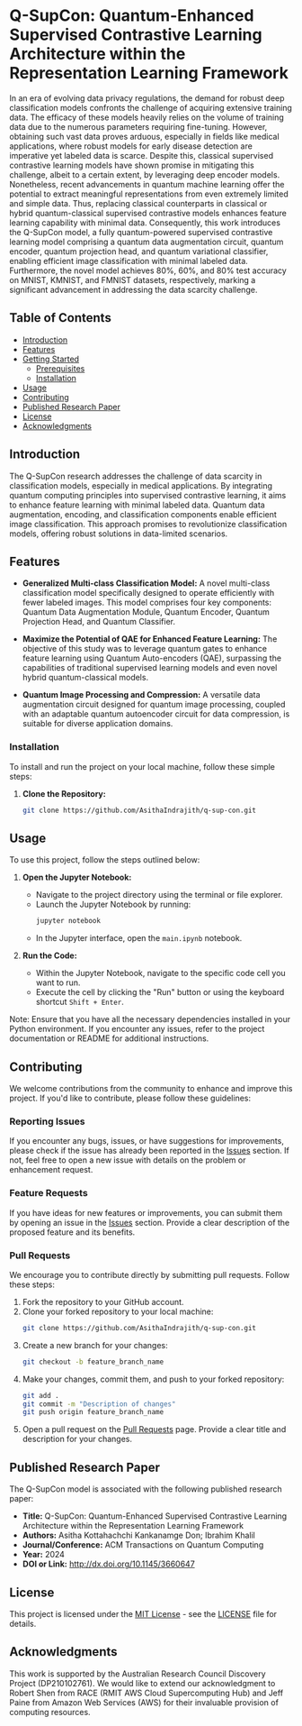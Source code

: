 # Q-SupCon: Quantum-Enhanced Supervised Contrastive Learning Architecture within the Representation Learning Framework

In an era of evolving data privacy regulations, the demand for robust deep classification models confronts the challenge of acquiring extensive training data. The efficacy of these models heavily relies on the volume of training data due to the numerous parameters requiring fine-tuning. However, obtaining such vast data proves arduous, especially in fields like medical applications, where robust models for early disease detection are imperative yet labeled data is scarce. Despite this, classical supervised contrastive learning models have shown promise in mitigating this challenge, albeit to a certain extent, by leveraging deep encoder models. Nonetheless, recent advancements in quantum machine learning offer the potential to extract meaningful representations from even extremely limited and simple data. Thus, replacing classical counterparts in classical or hybrid quantum-classical supervised contrastive models enhances feature learning capability with minimal data. Consequently, this work introduces the Q-SupCon model, a fully quantum-powered supervised contrastive learning model comprising a quantum data augmentation circuit, quantum encoder, quantum projection head, and quantum variational classifier, enabling efficient image classification with minimal labeled data. Furthermore, the novel model achieves 80%, 60%, and 80% test accuracy on MNIST, KMNIST, and FMNIST datasets, respectively, marking a significant advancement in addressing the data scarcity challenge.

## Table of Contents

- [Introduction](#introduction)
- [Features](#features)
- [Getting Started](#getting-started)
  - [Prerequisites](#prerequisites)
  - [Installation](#installation)
- [Usage](#usage)
- [Contributing](#contributing)
- [Published Research Paper](#published-research-paper)
- [License](#license)
- [Acknowledgments](#acknowledgments)

## Introduction

The Q-SupCon research addresses the challenge of data scarcity in classification models, especially in medical applications. By integrating quantum computing principles into supervised contrastive learning, it aims to enhance feature learning with minimal labeled data. Quantum data augmentation, encoding, and classification components enable efficient image classification. This approach promises to revolutionize classification models, offering robust solutions in data-limited scenarios.

## Features

- **Generalized Multi-class Classification Model:** A novel multi-class classification model specifically designed to operate efficiently with fewer labeled images. This model comprises four key components: Quantum Data Augmentation Module, Quantum Encoder, Quantum Projection Head, and Quantum Classifier.

- **Maximize the Potential of QAE for Enhanced Feature Learning:** The objective of this study was to leverage quantum gates to enhance feature learning using Quantum Auto-encoders (QAE), surpassing the capabilities of traditional supervised learning models and even novel hybrid quantum-classical models.

- **Quantum Image Processing and Compression:** A versatile data augmentation circuit designed for quantum image processing, coupled with an adaptable quantum autoencoder circuit for data compression, is suitable for diverse application domains.

### Installation

To install and run the project on your local machine, follow these simple steps:

1. **Clone the Repository:**
   ```bash
   git clone https://github.com/AsithaIndrajith/q-sup-con.git

## Usage

To use this project, follow the steps outlined below:

1. **Open the Jupyter Notebook:**
   - Navigate to the project directory using the terminal or file explorer.
   - Launch the Jupyter Notebook by running:
     ```bash
     jupyter notebook
     ```
   - In the Jupyter interface, open the `main.ipynb` notebook.

2. **Run the Code:**
   - Within the Jupyter Notebook, navigate to the specific code cell you want to run.
   - Execute the cell by clicking the "Run" button or using the keyboard shortcut `Shift + Enter`.

Note: Ensure that you have all the necessary dependencies installed in your Python environment. If you encounter any issues, refer to the project documentation or README for additional instructions.

## Contributing

We welcome contributions from the community to enhance and improve this project. If you'd like to contribute, please follow these guidelines:

### Reporting Issues

If you encounter any bugs, issues, or have suggestions for improvements, please check if the issue has already been reported in the [Issues](https://github.com/AsithaIndrajith/q-sup-con/issues) section. If not, feel free to open a new issue with details on the problem or enhancement request.

### Feature Requests

If you have ideas for new features or improvements, you can submit them by opening an issue in the [Issues](https://github.com/AsithaIndrajith/q-sup-con/issues) section. Provide a clear description of the proposed feature and its benefits.

### Pull Requests

We encourage you to contribute directly by submitting pull requests. Follow these steps:

1. Fork the repository to your GitHub account.
2. Clone your forked repository to your local machine:
   ```bash
   git clone https://github.com/AsithaIndrajith/q-sup-con.git
   ```
3. Create a new branch for your changes:
   ```bash
   git checkout -b feature_branch_name
   ```
4. Make your changes, commit them, and push to your forked repository:
   ```bash
   git add .
   git commit -m "Description of changes"
   git push origin feature_branch_name
   ```
5. Open a pull request on the [Pull Requests](https://github.com/AsithaIndrajith/q-sup-con/pulls) page. Provide a clear title and description for your changes.

## Published Research Paper

The Q-SupCon model is associated with the following published research paper:

- **Title:** Q-SupCon: Quantum-Enhanced Supervised Contrastive Learning Architecture within the Representation Learning Framework
- **Authors:** Asitha Kottahachchi Kankanamge Don; Ibrahim Khalil
- **Journal/Conference:** ACM Transactions on Quantum Computing
- **Year:** 2024
- **DOI or Link:** http://dx.doi.org/10.1145/3660647

## License

This project is licensed under the [MIT License](LICENSE) - see the [LICENSE](LICENSE) file for details.

## Acknowledgments

This work is supported by the Australian Research Council Discovery Project (DP210102761). We would like to extend our acknowledgment to Robert Shen from RACE (RMIT AWS Cloud Supercomputing Hub) and Jeff Paine from Amazon Web Services (AWS) for their invaluable provision of computing resources.